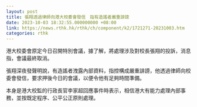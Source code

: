 ```yaml
---
layout: post
title: 張翔透過律師向港大校委會發信　指有造謠者嚴重誹謗
date: 2023-10-03 18:32:55.000000000 +08:00
link: https://news.rthk.hk/rthk/ch/component/k2/1721271-20231003.htm
categories: rthk
---
```


港大校委會原定今日召開特別會議，據了解，將處理涉及對校長張翔的投訴，消息指，會議最終取消。

張翔深夜發聲明說，有造謠者洩露內部資料，指控構成嚴重誹謗，他透過律師向校委會發信，要求押後今日的會議，以便令他有足夠時間準備。

本身是港大校監的行政長官李家超回應事件時表示，相信港大有能力處理內部事務，並按既定程序、公平公正原則處理。
